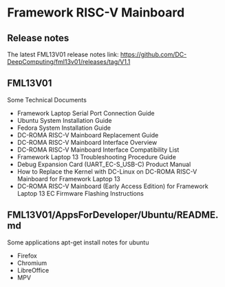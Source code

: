 # Framework RISC-V Mainboard 

## Release notes
The latest FML13V01 release notes link:
https://github.com/DC-DeepComputing/fml13v01/releases/tag/V1.1

## FML13V01
Some Technical Documents 
- Framework Laptop Serial Port Connection Guide
- Ubuntu System Installation Guide
- Fedora System Installation Guide
- DC-ROMA RISC-V Mainboard Replacement Guide
- DC-ROMA RISC-V Mainboard Interface Overview
- DC-ROMA RISC-V Mainboard Interface Compatibility List
- Framework Laptop 13 Troubleshooting Procedure Guide
- Debug Expansion Card (UART_EC-S_USB-C) Product Manual
- How to Replace the Kernel with DC-Linux on DC-ROMA RISC-V Mainboard for Framework Laptop 13
- DC-ROMA RISC-V Mainboard (Early Access Edition) for Framework Laptop 13 EC Firmware Flashing Instructions

## FML13V01/AppsForDeveloper/Ubuntu/README.md
Some applications apt-get install notes for ubuntu
- Firefox
- Chromium
- LibreOffice
- MPV

